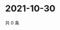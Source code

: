 # 2021-10-30

共 0 条

<!-- BEGIN WEIBO -->
<!-- 最后更新时间 Sat Oct 30 2021 15:08:36 GMT+0800 (China Standard Time) -->

<!-- END WEIBO -->
